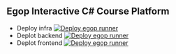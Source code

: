 ## Egop Interactive C# Course Platform

- Deploy infra
[![Deploy egop runner](https://github.com/egop-course-platform/course-platform-infra/actions/workflows/deploy.yml/badge.svg?branch=master)](https://github.com/egop-course-platform/course-platform-infra/actions/workflows/deploy.yml)
- Deplot backend
[![Deploy egop runner](https://github.com/egop-course-platform/course-platform-backend/actions/workflows/deploy.yml/badge.svg?branch=master)](https://github.com/egop-course-platform/course-platform-backend/actions/workflows/deploy.yml)
- Deplot frontend
[![Deploy egop runner](https://github.com/egop-course-platform/course-platform-frontend/actions/workflows/deploy.yml/badge.svg?branch=master)](https://github.com/egop-course-platform/course-platform-frontend/actions/workflows/deploy.yml)
